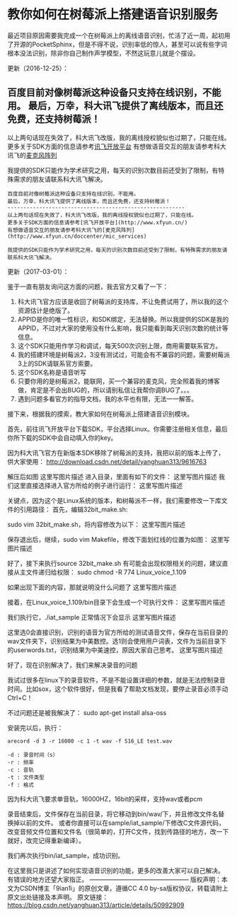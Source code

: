# 教你如何在树莓派上搭建语音识别服务

最近项目原因需要我完成一个在树莓派上的离线语音识别，忙活了近一周，起初用了开源的PocketSphinx，但是不得不说，识别率低的惊人，甚至可以说有些字词根本没法识别，除非你自己制作声学模型，不然这玩意儿就是个摆设。

更新（2016-12-25）：

百度目前对像树莓派这种设备只支持在线识别，不能用。
最后，万幸，科大讯飞提供了离线版本，而且还免费，还支持树莓派！
--------------------------------------------------------
以上两句话现在失效了，科大讯飞改版，我的离线授权貌似也过期了，只能在线。
更多关于SDK方面的信息请参考[讯飞开放平台](http://www.xfyun.cn/)
有想做语音交互的朋友请参考科大讯飞的[麦克风阵列](http://www.xfyun.cn/doccenter/mic_services)

我提供的SDK只能作为学术研究之用，每天的识别次数目前还受到了限制，有特殊需求的朋友请联系科大讯飞解决。

    百度目前对像树莓派这种设备只支持在线识别，不能用。
    最后，万幸，科大讯飞提供了离线版本，而且还免费，还支持树莓派！
    --------------------------------------------------------
    以上两句话现在失效了，科大讯飞改版，我的离线授权貌似也过期了，只能在线。
    更多关于SDK方面的信息请参考[讯飞开放平台](http://www.xfyun.cn/)
    有想做语音交互的朋友请参考科大讯飞的[麦克风阵列](http://www.xfyun.cn/doccenter/mic_services)
    
    我提供的SDK只能作为学术研究之用，每天的识别次数目前还受到了限制，有特殊需求的朋友请联系科大讯飞解决。
    
    

更新（2017-03-01）：

鉴于一直有朋友询问这方面的问题，我去官方又看了一下：



1. 科大讯飞官方应该是收回了树莓派的支持库，不让免费试用了，所以我的这个资源估计是绝版了。
2. APPID是你的唯一性标识，和SDK绑定，无法替换。所以我提供的SDK是我的APPID，不过对大家的使用没有什么影响，我只能看到每天识别次数的统计等信息。
3. 这个SDK只能用作学习和调试，每天500次识别上限，商用需要联系官方。
4. 我的搭建环境是树莓派2，3没有测试过，可能会有不兼容的问题，需要树莓派3上的SDK请联系官方索要。
5. 这个SDK名称是语音听写
6. 只要你用的是树莓派2，能联网，买一个兼容的麦克风，完全照着我的博客做，肯定是不会出BUG的，所以请别私信让我帮你调BUG了。。。
7. 遇到问题多看官方的指导文档，我的水平也有限，无法一一解答。

接下来，根据我的摸索，教大家如何在树莓派上搭建语音识别模块。

首先，前往讯飞开放平台下载SDK，平台选择Linux。你需要注册相关信息，最后你所下载的SDK中会自动填入你的key。

因为科大讯飞官方在新版本SDK移除了树莓派的支持，我把以前的版本上传了，供大家使用：
http://download.csdn.net/detail/yanghuan313/9616763

解压后如图
这里写图片描述
进入目录，里面有如下的文件：
这里写图片描述
我们这里直接选择进入官方所给的例子进行运行：
这里写图片描述

关键点，因为这个是Linux系统的版本，和树莓派不一样，我们需要修改一下库文件的引用路径：
首先，编辑32bit_make.sh:

sudo vim 32bit_make.sh，将内容修改为以下：
这里写图片描述

保存退出后，继续，sudo vim Makefile，修改下面划红线的位置为如图：
这里写图片描述

好了，接下来执行source 32bit_make.sh
有可能会出现权限相关的问题，建议直接从主文件递归给权限：
sudo chmod -R 774 Linux_voice_1.109

如果出现下面的内容，那就说明没什么问题了
这里写图片描述

接着，在Linux_voice_1.109/bin目录下会生成一个可执行文件：
这里写图片描述

我们执行它，./iat_sample 正常情况下会显示
这里写图片描述

这里选0会直接识别，识别的语音为官方所给的测试语音文件，保存在当前目录的wav文件夹下，识别结果为中美数控。选1则会使用用户词表，文件为当前目录下的userwords.txt，识别结果为中美速控，原因大家自己思考。
这里写图片描述

好了，现在识别解决了，我们来解决录音的问题

我试过很多在linux下的录音软件，不是不能设置详细的参数，就是无法控制录音时间。比如sox，这个软件很好，但是我看了帮助文档发现，要停止录音必须手动Ctrl+C！

不过问题还是被我解决了：
sudo apt-get install alsa-oss

安装完以后，执行：


    arecord -d 3 -r 16000 -c 1 -t wav -f S16_LE test.wav
    
    -d : 录音时间（s）
    -r : 频率
    -c : 音轨
    -t : 文件类型
    -f : 格式

因为科大讯飞要求单音轨，16000HZ，16bit的采样，支持wav或者pcm

录音结束后，文件保存在当前目录，将它移动到bin/wav/下，并且修改文件名替换掉以前的文件。
或者你直接可以在sample/iat_sample/下修改C文件源代码，改变音频文件位置和文件名（很简单的，打开C文件，找到传路径的地方，改一下就好，改完记得重新编译）。

我们再次执行bin/iat_sample，成功识别。

在这里我只是讲述了如何实现语音识别的功能，更多的改善大家可以自己解决。
有错误的地方还望大家指正。
 ———————————————— 
版权声明：本文为CSDN博主「9ian1i」的原创文章，遵循CC 4.0 by-sa版权协议，转载请附上原文出处链接及本声明。
原文链接：https://blog.csdn.net/yanghuan313/article/details/50992909